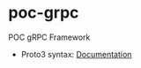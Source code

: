 # poc-grpc
POC gRPC Framework

- Proto3 syntax:
[Documentation](https://developers.google.com/protocol-buffers/docs/proto3 "Documentation")
